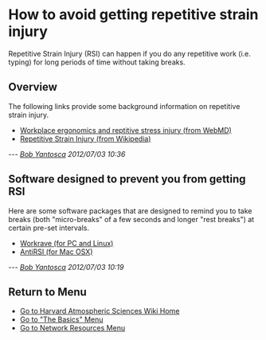 # How to avoid getting repetitive strain injury

Repetitive Strain Injury (RSI) can happen if you do any repetitive work
(i.e. typing) for long periods of time without taking breaks.

## Overview

The following links provide some background information on repetitive
strain injury.

  - [Workplace ergonomics and reptitive stress injury (from
    WebMD)](http://www.webmd.com/pain-management/video/workplace-ergonomics-repetitive-stress-injury)
  - [Repetitive Strain Injury (from
    Wikipedia)](http://en.wikipedia.org/wiki/Repetitive_stress_injury)

\--- *[Bob Yantosca](yantosca@seas.harvard.edu) 2012/07/03 10:36*

## Software designed to prevent you from getting RSI

Here are some software packages that are designed to remind you to take
breaks (both "micro-breaks" of a few seconds and longer "rest breaks")
at certain pre-set intervals.

  - [Workrave (for PC and Linux)](http://www.workrave.org/)
  - [AntiRSI (for Mac OSX)](http://tech.inhelsinki.nl/antirsi/)

\--- *[Bob Yantosca](yantosca@seas.harvard.edu) 2012/07/03 10:19*

## Return to Menu

  - [Go to Harvard Atmospheric Sciences Wiki Home](/start)
  - [Go to "The Basics" Menu](/wiki/basics)
  - [Go to Network Resources Menu](/wiki/computer_and_network_info)
